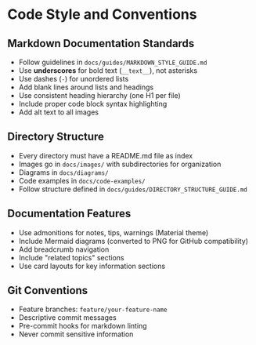 # Code Style and Conventions

## Markdown Documentation Standards
- Follow guidelines in `docs/guides/MARKDOWN_STYLE_GUIDE.md`
- Use **underscores** for bold text (`__text__`), not asterisks
- Use dashes (`-`) for unordered lists
- Add blank lines around lists and headings
- Use consistent heading hierarchy (one H1 per file)
- Include proper code block syntax highlighting
- Add alt text to all images

## Directory Structure
- Every directory must have a README.md file as index
- Images go in `docs/images/` with subdirectories for organization
- Diagrams in `docs/diagrams/`
- Code examples in `docs/code-examples/`
- Follow structure defined in `docs/guides/DIRECTORY_STRUCTURE_GUIDE.md`

## Documentation Features
- Use admonitions for notes, tips, warnings (Material theme)
- Include Mermaid diagrams (converted to PNG for GitHub compatibility)
- Add breadcrumb navigation
- Include "related topics" sections
- Use card layouts for key information sections

## Git Conventions
- Feature branches: `feature/your-feature-name`
- Descriptive commit messages
- Pre-commit hooks for markdown linting
- Never commit sensitive information